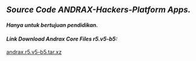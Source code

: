 ## ***Source Code ANDRAX-Hackers-Platform Apps.***
#### ***Hanya untuk bertujuan pendidikan.***

#### ***Link Download Andrax Core Files r5.v5-b5:*** 

[andrax.r5.v5-b5.tar.xz](https://drive.google.com/file/d/1RqW5LN2qev5euVSOczMbICV28F-Y_Mb8/view?usp=drivesdk)
